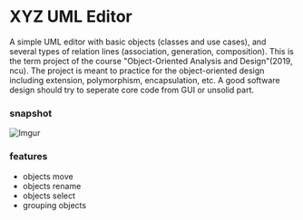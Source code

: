 # XYZ UML Editor
A simple UML editor with basic objects (classes and use cases), and several types of relation lines (association, generation, composition). 
This is the term project of the course "Object-Oriented Analysis and Design"(2019, ncu).
The project is meant to practice for the object-oriented design including extension, polymorphism, encapsulation, etc. 
A good software design should try to seperate core code from GUI or unsolid part.

### snapshot
![Imgur](https://i.imgur.com/Qw3MUT9.png)

### features
- objects move
- objects rename
- objects select
- grouping objects

